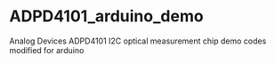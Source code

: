 # ADPD4101_arduino_demo
Analog Devices ADPD4101 I2C optical measurement chip demo codes modified for arduino
